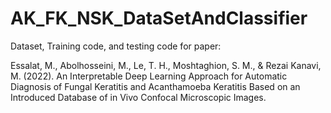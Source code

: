 # AK_FK_NSK_DataSetAndClassifier

Dataset, Training code, and testing code for paper:


Essalat, M., Abolhosseini, M., Le, T. H., Moshtaghion, S. M., & Rezai Kanavi, M. (2022). An Interpretable Deep Learning Approach for Automatic Diagnosis of Fungal Keratitis and Acanthamoeba Keratitis Based on an Introduced Database of in Vivo Confocal Microscopic Images.
